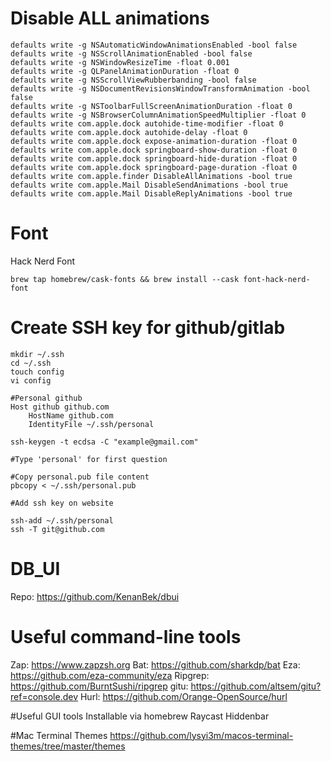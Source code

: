 # Disable ALL animations
```
defaults write -g NSAutomaticWindowAnimationsEnabled -bool false
defaults write -g NSScrollAnimationEnabled -bool false
defaults write -g NSWindowResizeTime -float 0.001
defaults write -g QLPanelAnimationDuration -float 0
defaults write -g NSScrollViewRubberbanding -bool false
defaults write -g NSDocumentRevisionsWindowTransformAnimation -bool false
defaults write -g NSToolbarFullScreenAnimationDuration -float 0
defaults write -g NSBrowserColumnAnimationSpeedMultiplier -float 0
defaults write com.apple.dock autohide-time-modifier -float 0
defaults write com.apple.dock autohide-delay -float 0
defaults write com.apple.dock expose-animation-duration -float 0
defaults write com.apple.dock springboard-show-duration -float 0
defaults write com.apple.dock springboard-hide-duration -float 0
defaults write com.apple.dock springboard-page-duration -float 0
defaults write com.apple.finder DisableAllAnimations -bool true
defaults write com.apple.Mail DisableSendAnimations -bool true
defaults write com.apple.Mail DisableReplyAnimations -bool true
```

# Font
Hack Nerd Font
```
brew tap homebrew/cask-fonts && brew install --cask font-hack-nerd-font
```

# Create SSH key for github/gitlab
```
mkdir ~/.ssh
cd ~/.ssh
touch config
vi config

#Personal github
Host github github.com
    HostName github.com
    IdentityFile ~/.ssh/personal

ssh-keygen -t ecdsa -C "example@gmail.com"

#Type 'personal' for first question

#Copy personal.pub file content
pbcopy < ~/.ssh/personal.pub

#Add ssh key on website

ssh-add ~/.ssh/personal
ssh -T git@github.com
```

# DB_UI
Repo: https://github.com/KenanBek/dbui

# Useful command-line tools
Zap: https://www.zapzsh.org
Bat: https://github.com/sharkdp/bat
Eza: https://github.com/eza-community/eza
Ripgrep: https://github.com/BurntSushi/ripgrep
gitu: https://github.com/altsem/gitu?ref=console.dev
Hurl: https://github.com/Orange-OpenSource/hurl

#Useful GUI tools Installable via homebrew
Raycast
Hiddenbar

#Mac Terminal Themes
https://github.com/lysyi3m/macos-terminal-themes/tree/master/themes

